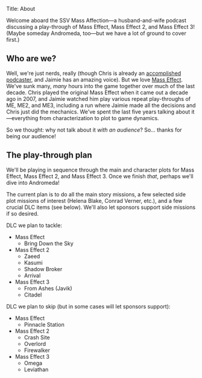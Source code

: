 Title: About


Welcome aboard the SSV Mass Affection—a husband-and-wife podcast discussing a play-through of Mass Effect, Mass Effect 2, and Mass Effect 3! (Maybe someday Andromeda, too—but we have a lot of ground to cover first.)

Who are we?
-----------

Well, we're just nerds, really (though Chris is already an [accomplished][ws] [podcaster][nr], and Jaimie has an amazing voice). But we love [Mass Effect]. We've sunk many, *many* hours into the game together over much of the last decade. Chris played the original Mass Effect when it came out a decade ago in 2007, and Jaimie watched him play various repeat play-throughs of ME, ME2, and ME3, including a run where Jaimie made all the decisions and Chris just did the mechanics. We've spent the last five years talking about it—everything from characterization to plot to game dynamics.

[ws]: http://www.winningslowly.org
[nr]: http://www.newrustacean.com
[Mass Effect]: https://www.masseffect.com

So we thought: why not talk about it *with an audience*? So… thanks for being our audience!

The play-through plan
---------------------

We'll be playing in sequence through the main and character plots for Mass Effect, Mass Effect 2, and Mass Effect 3. Once we finish *that*, perhaps we'll dive into Andromeda!

The current plan is to do all the main story missions, a few selected side plot missions of interest (Helena Blake, Conrad Verner, etc.), and a few crucial DLC items (see below). We'll also let sponsors support side missions if so desired.

DLC we plan to tackle:

- Mass Effect
    - Bring Down the Sky
- Mass Effect 2
    - Zaeed
    - Kasumi
    - Shadow Broker
    - Arrival
- Mass Effect 3
    - From Ashes (Javik)
    - Citadel

DLC we plan to skip (but in some cases will let sponsors support):

- Mass Effect
    - Pinnacle Station
- Mass Effect 2
    - Crash Site
    - Overlord
    - Firewalker
- Mass Effect 3
    - Omega
    - Leviathan